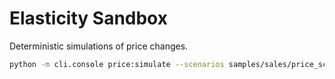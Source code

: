# Elasticity Sandbox

Deterministic simulations of price changes.

```bash
python -m cli.console price:simulate --scenarios samples/sales/price_scenarios.yaml --horizon 6
```
